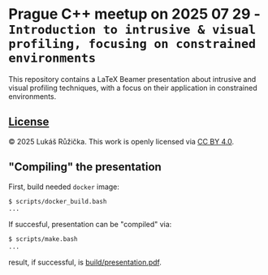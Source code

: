 # Prague C++ meetup on 2025 07 29 - `Introduction to intrusive & visual profiling, focusing on constrained environments`

This repository contains a LaTeX Beamer presentation about intrusive and visual profiling techniques, with a focus on their application in constrained environments.

## [License](LICENSE)

© 2025 Lukáš Růžička. This work is openly licensed via [CC BY 4.0](https://creativecommons.org/licenses/by/4.0/).

## "Compiling" the presentation

First, build needed `docker` image:

```bash
$ scripts/docker_build.bash
...
```

If succesful, presentation can be "compiled" via:

```bash
$ scripts/make.bash
...
```

result, if successful, is [build/presentation.pdf](build/presentation.pdf).
